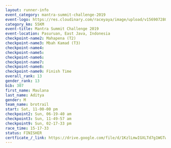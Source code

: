 ```yaml
---
layout: runner-info 
event_category: mantra-summit-challenge-2019 
event-logo: https://res.cloudinary.com/raceyaya/image/upload/v1569072809/logo/mantra-image_segrbx.jpg
category_km: 55KM 
event-title: Mantra Summit Challenge 2019 
event-location: Pasuruan, East Java, Indonesia 
checkpoint-name2: Mahapena (T2) 
checkpoint-name3: Mbah Kamad (T3) 
checkpoint-name4: 
checkpoint-name5: 
checkpoint-name6: 
checkpoint-name7: 
checkpoint-name8: 
checkpoint-name9: Finish Time
overall_rank: 13
gender_rank: 13
bib: 307
first_name: Maulana
last_name: Aditya
gender: M
team_name: brotrail
start: Sat, 11-00-00 pm
checkpoint2: Sun, 06-19-40 am
checkpoint3: Sun, 11-49-57 am
checkpoint9: Sun, 02-17-33 pm
race_time: 15-17-33
status: FINISHER
certficate_/_link: https://drive.google.com/file/d/1KzlLmwIGXLTd7g1WGTwQMA-VcnfrUlNC/view?usp=sharing
---
```

